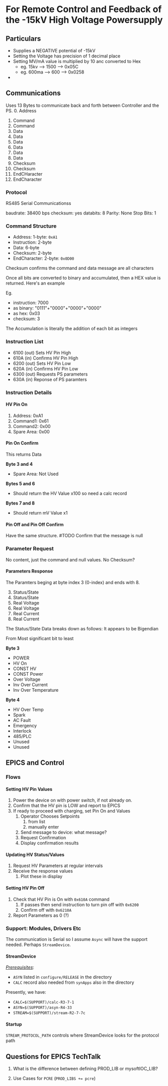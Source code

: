 # For Remote Control and Feedback of the -15kV High Voltage Powersupply
## Particulars

- Supplies a NEGATIVE potential of -15kV
- Setting the Voltage has precision of 1 decimal place
- Setting MV/mA value is multiplied by 10 anc converted to Hex
  - eg. 15kv --> 1500 --> 0x05C
  - eg. 600ma --> 600 --> 0x0258
- 


## Communications

Uses 13 Bytes to communicate back and forth between Controller and the PS.
0. Address
1. Command
2. Command
3. Data
4. Data
5. Data
6. Data
7. Data
8. Data
9. Checksum
10. Checksum
11. EndCHaracter
12. EndCharacter 

### Protocol

RS485 Serial Communicationss

baudrate:       38400 bps
checksum:       yes
databits:       8
Parity:         None
Stop Bits:      1

### Command Structure

- Address:        1-byte: `0xA1` 
- Instruction:    2-byte
- Data:           6-byte
- Checksum:       2-byte
- EndCharacter:   2-byte: `0x0D00`

Checksum confirms the command and data message are all characters

Once all bits are converted to binary and accumulated, then a HEX value is returned. Here's an example

Eg. 
- instruction:    7000
- as binary:      "0111"+"0000"+"0000"+"0000"
- as hex:         0x03
- checksum:       3

The Accumulation is literally the addition of each bit as integers

### Instruction List

- 6100 (out) Sets HV Pin High
- 610A (in)  Confirms HV Pin High
- 6200 (out) Sets HV Pin Low
- 620A (in)  Confirms HV Pin Low
- 6300 (out) Requests PS parameters
- 630A (in)  Reponse of PS paramters

### Instruction Details

#### HV Pin On

1. Address: 0xA1 
2. Command1: 0x61
3. Command2: 0x00
4. Spare Area: 0x00


#### **Pin On Confirm**

This returns Data

**Byte 3 and 4**

- Spare Area: Not Used

**Bytes 5 and 6**

- Should return the HV Value  x100 so need a calc record

**Bytes 7 and 8**

- Should return mV Value x1

#### **Pin Off and Pin Off Confirm**

Have the same structure. #TODO Confirm that the message is null


### Parameter Request

No content, just the command and null values. No Checksum?

#### Parameters Response

The Paramters beging at byte index 3 (0-index) and ends with 8. 

3. Status/State
4. Status/State
5. Real Voltage
6. Real Voltage
7. Real Current
8. Real Current
   
The Status/State Data breaks down as follows:
It appears to be Bigendian

From Most significant bit to least

**Byte 3**
- POWER
- HV On
- CONST HV
- CONST Power
- Over Voltage
- Inv Over Current
- Inv Over Temperature

**Byte 4**
- HV Over Temp
- Spark
- AC Fault
- Emergency
- Interlock
- 485/PLC
- Unused
- Unused

## EPICS and Control

### Flows

#### Setting HV Pin Values

1. Power the device on with power switch, if not already on.
2. Confirm that the HV pin is LOW and report to EPICS
3. If ready to proceed with charging, set Pin On and Values
   1. Operator Chooses Setpoints
      1. from list
      2. manually enter
   2. Send message to device: what message?
   3. Request Confirmation
   4. Display confirmation results
   
#### Updating HV Status/Values

1. Request HV Parameters at regular intervals
2. Receive the response values
   1. Plot these in display

#### Setting HV Pin Off

1. Check that HV Pin is On with `0x610A` command
   1. If passes then send instruction to turn pin off with `0x6200`
   2. Confirm off with `0x6210A`
2. Report Parameters as 0 (?)

### Support: Modules, Drivers Etc

The communication is Serial so I assume `Async` will have the support needed. Perhaps `StreamDevice`. 

#### **StreamDevice**

[*Prerequisites*](https://paulscherrerinstitute.github.io/StreamDevice/setup.html#pre):

- `ASYN` listed in `configure/RELEASE` in the *<top>* directory
- `CALC` record also needed from `synApps` also in the *<top>* directory
  
Presently, we have:

- `CALC=$(SUPPORT)/calc-R3-7-1`
- `ASYN=$(SUPPORT)/asyn-R4-33`
- `STREAM=$(SUPPORT)/stream-R2-7-7c`

#### **Startup**

`STREAM_PROTOCOL_PATH` controls where StreamDevice looks for the protocol path

## Questions for EPICS TechTalk

1. What is the difference between defining
   PROD_LIB or mysoftIOC_LIB?

2. Use Cases for `PCRE` (`PROD_LIBS += pcre`)